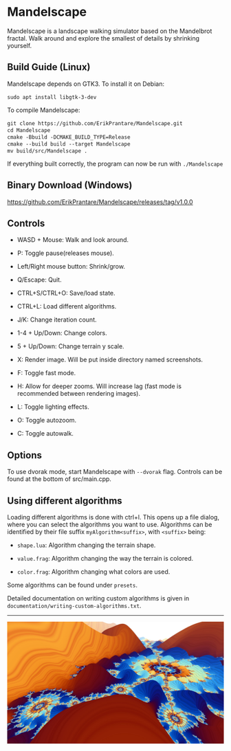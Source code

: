 # Mandelscape
Mandelscape is a landscape walking simulator based on the Mandelbrot fractal.
Walk around and explore the smallest of details by shrinking yourself.

## Build Guide (Linux)
Mandelscape depends on GTK3. To install it on Debian:
```
sudo apt install libgtk-3-dev
```

To compile Mandelscape:
```
git clone https://github.com/ErikPrantare/Mandelscape.git
cd Mandelscape
cmake -Bbuild -DCMAKE_BUILD_TYPE=Release
cmake --build build --target Mandelscape
mv build/src/Mandelscape .
```
If everything built correctly, the program can now be run with `./Mandelscape`

## Binary Download (Windows)
https://github.com/ErikPrantare/Mandelscape/releases/tag/v1.0.0

## Controls
- WASD + Mouse: Walk and look around.

- P: Toggle pause(releases mouse).

- Left/Right mouse button: Shrink/grow.

- Q/Escape: Quit.

- CTRL+S/CTRL+O: Save/load state.

- CTRL+L: Load different algorithms.

- J/K: Change iteration count.

- 1-4 + Up/Down: Change colors.

- 5 + Up/Down: Change terrain y scale.

- X: Render image. Will be put inside directory named screenshots.

- F: Toggle fast mode.

- H: Allow for deeper zooms. Will increase lag 
        (fast mode is recommended between rendering images).

- L: Toggle lighting effects.

- O: Toggle autozoom.

- C: Toggle autowalk.

## Options
To use dvorak mode, start Mandelscape with `--dvorak` flag.
Controls can be found at the bottom of src/main.cpp.

## Using different algorithms
Loading different algorithms is done with ctrl+l.
This opens up a file dialog, where you can select the algorithms you want
to use.
Algorithms can be identified by their file suffix `myAlgorithm<suffix>`,
with `<suffix>` being:

- `shape.lua`: Algorithm changing the terrain shape.

- `value.frag`: Algorithm changing the way the terrain is colored.

- `color.frag`: Algorithm changing what colors are used.

Some algorithms can be found under `presets`.

Detailed documentation on writing custom algorithms is given in
`documentation/writing-custom-algorithms.txt`.

---

![](preview.jpg?raw=true "Title")
